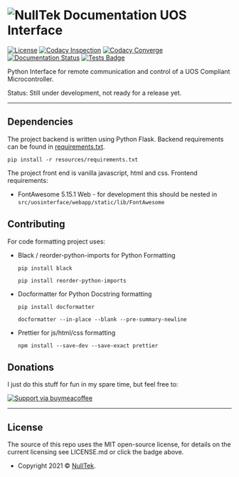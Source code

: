 # ![NullTek Documentation](resources/UOSLogoSmall.png) UOS Interface

[![License](https://img.shields.io/:license-mit-blue.svg?style=flat-square)](LICENSE.md) 
[![Codacy Inspection](https://app.codacy.com/project/badge/Grade/8a24020489ee4638aa10449e3f1cc0cd)](https://www.codacy.com/gh/CreatingNull/UOS-Interface/dashboard?utm_source=github.com&amp;utm_medium=referral&amp;utm_content=CreatingNull/UOS-Interface&amp;utm_campaign=Badge_Grade)
[![Codacy Converge](https://app.codacy.com/project/badge/Coverage/8a24020489ee4638aa10449e3f1cc0cd)](https://www.codacy.com/gh/CreatingNull/UOS-Interface/dashboard?utm_source=github.com&utm_medium=referral&utm_content=CreatingNull/UOS-Interface&utm_campaign=Badge_Coverage)
[![Documentation Status](https://readthedocs.org/projects/uos-interface/badge/?version=latest)](https://uos-interface.nulltek.xyz/en/latest/?badge=latest)
[![Tests Badge](https://github.com/CreatingNull/UOS-Interface/actions/workflows/run-tests.yml/badge.svg)](https://github.com/CreatingNull/UOS-Interface/actions/workflows/run-tests.yml)

Python Interface for remote communication and control of a UOS Compliant Microcontroller.

Status: Still under development, not ready for a release yet. 

---

## Dependencies

The project backend is written using Python Flask.
Backend requirements can be found in [requirements.txt](resources/requirements.txt).

```pip install -r resources/requirements.txt```

The project front end is vanilla javascript, html and css. 
Frontend requirements:
*   FontAwesome 5.15.1 Web - for development this should be nested in `src/uosinterface/webapp/static/lib/FontAwesome`

## Contributing

For code formatting project uses:

*   Black / reorder-python-imports for Python Formatting

    ``` pip install black ```
    
    ``` pip install reorder-python-imports ```

*   Docformatter for Python Docstring formatting

    ``` pip install docformatter ```
    
    ``` docformatter --in-place --blank --pre-summary-newline ```

*   Prettier for js/html/css formatting

    ``` npm install --save-dev --save-exact prettier ```

## Donations

I just do this stuff for fun in my spare time, but feel free to:

[![Support via buymeacoffee](https://www.buymeacoffee.com/assets/img/custom_images/orange_img.png)](https://www.buymeacoffee.com/nulltek)

---

## License

The source of this repo uses the MIT open-source license, for details on the current licensing see LICENSE.md or click the badge above. 
*   Copyright 2021 © <a href="https://nulltek.xyz" target="_blank">NullTek</a>.
